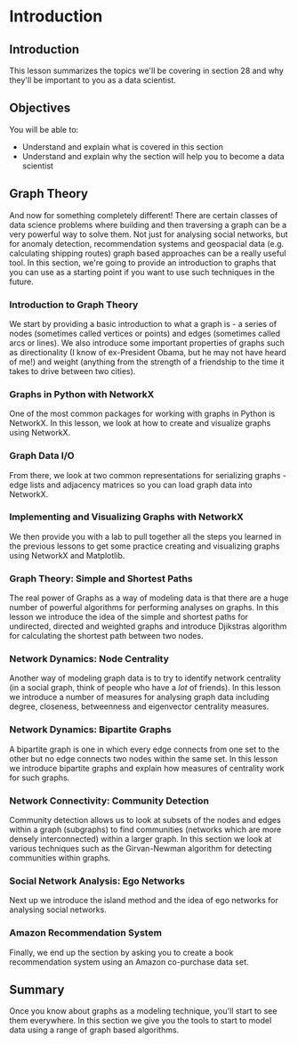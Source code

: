 
# Introduction

## Introduction
This lesson summarizes the topics we'll be covering in section 28 and why they'll be important to you as a data scientist.

## Objectives
You will be able to:
* Understand and explain what is covered in this section
* Understand and explain why the section will help you to become a data scientist

## Graph Theory

And now for something completely different! There are certain classes of data science problems where building and then traversing a graph can be a very powerful way to solve them. Not just for analysing social networks, but for anomaly detection, recommendation systems and geospacial data (e.g. calculating shipping routes) graph based approaches can be a really useful tool. In this section, we're going to provide an introduction to graphs that you can use as a starting point if you want to use such techniques in the future.

### Introduction to Graph Theory

We start by providing a basic introduction to what a graph is - a series of nodes (sometimes called vertices or points) and edges (sometimes called arcs or lines). We also introduce some important properties of graphs such as directionality (I know of ex-President Obama, but he may not have heard of me!) and weight (anything from the strength of a friendship to the time it takes to drive between two cities).

### Graphs in Python with NetworkX

One of the most common packages for working with graphs in Python is NetworkX. In this lesson, we look at how to create and visualize graphs using NetworkX.

### Graph Data I/O

From there, we look at two common representations for serializing graphs - edge lists and adjacency matrices so you can load graph data into NetworkX.

### Implementing and Visualizing Graphs with NetworkX

We then provide you with a lab to pull together all the steps you learned in the previous lessons to get some practice creating and visualizing graphs using NetworkX and Matplotlib.

### Graph Theory: Simple and Shortest Paths

The real power of Graphs as a way of modeling data is that there are a huge number of powerful algorithms for performing analyses on graphs. In this lesson we introduce the idea of the simple and shortest paths for undirected, directed and weighted graphs and introduce Djikstras algorithm for calculating the shortest path between two nodes.

### Network Dynamics: Node Centrality

Another way of modeling graph data is to try to identify network centrality (in a social graph, think of people who have a *lot* of friends). In this lesson we introduce a number of measures for analysing graph data including degree, closeness, betweenness and eigenvector centrality measures.

### Network Dynamics: Bipartite Graphs

A bipartite graph is one in which every edge connects from one set to the other but no edge connects two nodes within the same set. In this lesson we introduce bipartite graphs and explain how measures of centrality work for such graphs.

### Network Connectivity: Community Detection

Community detection allows us to look at subsets of the nodes and edges within a graph (subgraphs) to find communities (networks which are more densely interconnected) within a larger graph. In this section we look at various techniques such as the Girvan-Newman algorithm for detecting communities within graphs. 

### Social Network Analysis: Ego Networks

Next up we introduce the island method and the idea of ego networks for analysing social networks.

### Amazon Recommendation System 

Finally, we end up the section by asking you to create a book recommendation system using an Amazon co-purchase data set.



## Summary

Once you know about graphs as a modeling technique, you'll start to see them everywhere. In this section we give you the tools to start to model data using a range of graph based algorithms.

